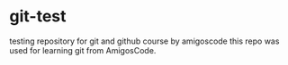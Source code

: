# git-test
testing repository for git and github course by amigoscode
this repo was used for learning git from AmigosCode.

